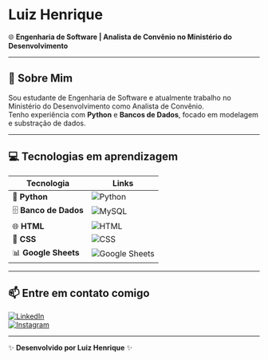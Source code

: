 # Luiz Henrique  

🌐 **Engenharia de Software | Analista de Convênio no Ministério do Desenvolvimento**  

---

## 🚀 Sobre Mim  
Sou estudante de Engenharia de Software e atualmente trabalho no Ministério do Desenvolvimento como Analista de Convênio.  
Tenho experiência com **Python** e **Bancos de Dados**, focado em modelagem e substração de dados.  


---

## 💻 Tecnologias em aprendizagem  

| Tecnologia       | Links                                                                |
|-------------------|----------------------------------------------------------------------|
| 🐍 **Python**    | ![Python](https://img.shields.io/badge/Python-3776AB?style=for-the-badge&logo=python&logoColor=white) |
| 🗄️ **Banco de Dados** | ![MySQL](https://img.shields.io/badge/MySQL-4479A1?style=for-the-badge&logo=mysql&logoColor=white) |
| 🌐 **HTML**      | ![HTML](https://img.shields.io/badge/HTML5-E34F26?style=for-the-badge&logo=html5&logoColor=white) |
| 🎨 **CSS**       | ![CSS](https://img.shields.io/badge/CSS3-1572B6?style=for-the-badge&logo=css3&logoColor=white) |
| 📊 **Google Sheets** | ![Google Sheets](https://img.shields.io/badge/Google_Sheets-34A853?style=for-the-badge&logo=google-sheets&logoColor=white) |


</div>

---

## 📫 Entre em contato comigo  
[![LinkedIn](https://img.shields.io/badge/-LinkedIn-0A66C2?style=for-the-badge&logo=LinkedIn&logoColor=white)](https://www.linkedin.com/in/luiz-henrique-325293353/)  
[![Instagram](https://img.shields.io/badge/-Instagram-E4405F?style=for-the-badge&logo=Instagram&logoColor=white)](https://www.instagram.com/Luiizy7/)  

---

✨ **Desenvolvido por Luiz Henrique** ✨


